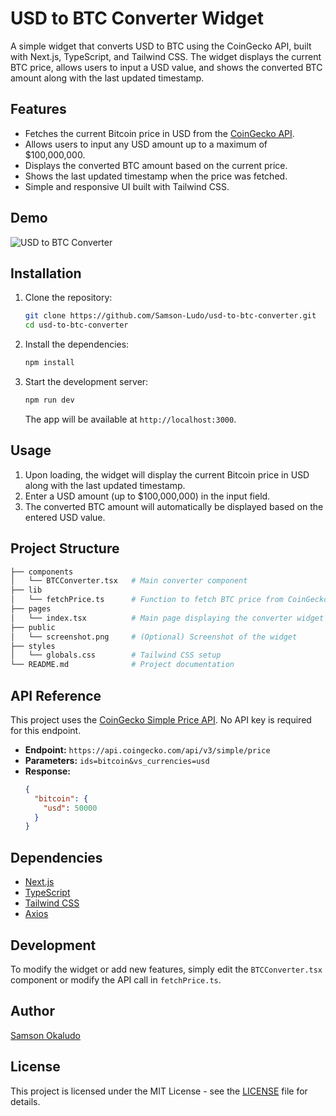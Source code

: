 # USD to BTC Converter Widget

A simple widget that converts USD to BTC using the CoinGecko API, built with Next.js, TypeScript, and Tailwind CSS. The widget displays the current BTC price, allows users to input a USD value, and shows the converted BTC amount along with the last updated timestamp.

## Features

- Fetches the current Bitcoin price in USD from the [CoinGecko API](https://www.coingecko.com/en/api/documentation).
- Allows users to input any USD amount up to a maximum of $100,000,000.
- Displays the converted BTC amount based on the current price.
- Shows the last updated timestamp when the price was fetched.
- Simple and responsive UI built with Tailwind CSS.

## Demo

![USD to BTC Converter](./screenshot.png) <!-- Add a screenshot of the widget here -->

## Installation

1. Clone the repository:

   ```bash
   git clone https://github.com/Samson-Ludo/usd-to-btc-converter.git
   cd usd-to-btc-converter
   ```

2. Install the dependencies:

   ```bash
   npm install
   ```

3. Start the development server:

   ```bash
   npm run dev
   ```

   The app will be available at `http://localhost:3000`.

## Usage

1. Upon loading, the widget will display the current Bitcoin price in USD along with the last updated timestamp.
2. Enter a USD amount (up to $100,000,000) in the input field.
3. The converted BTC amount will automatically be displayed based on the entered USD value.

## Project Structure

```bash
├── components
│   └── BTCConverter.tsx   # Main converter component
├── lib
│   └── fetchPrice.ts      # Function to fetch BTC price from CoinGecko API
├── pages
│   └── index.tsx          # Main page displaying the converter widget
├── public
│   └── screenshot.png     # (Optional) Screenshot of the widget
├── styles
│   └── globals.css        # Tailwind CSS setup
└── README.md              # Project documentation
```

## API Reference

This project uses the [CoinGecko Simple Price API](https://www.coingecko.com/en/api/documentation). No API key is required for this endpoint.

- **Endpoint:** `https://api.coingecko.com/api/v3/simple/price`
- **Parameters:** `ids=bitcoin&vs_currencies=usd`
- **Response:**
  ```json
  {
    "bitcoin": {
      "usd": 50000
    }
  }
  ```

## Dependencies

- [Next.js](https://nextjs.org/)
- [TypeScript](https://www.typescriptlang.org/)
- [Tailwind CSS](https://tailwindcss.com/)
- [Axios](https://axios-http.com/docs/intro)

## Development

To modify the widget or add new features, simply edit the `BTCConverter.tsx` component or modify the API call in `fetchPrice.ts`.

## Author

[Samson Okaludo](https://linkedin.com/in/samson-okaludo)

## License

This project is licensed under the MIT License - see the [LICENSE](LICENSE) file for details.

